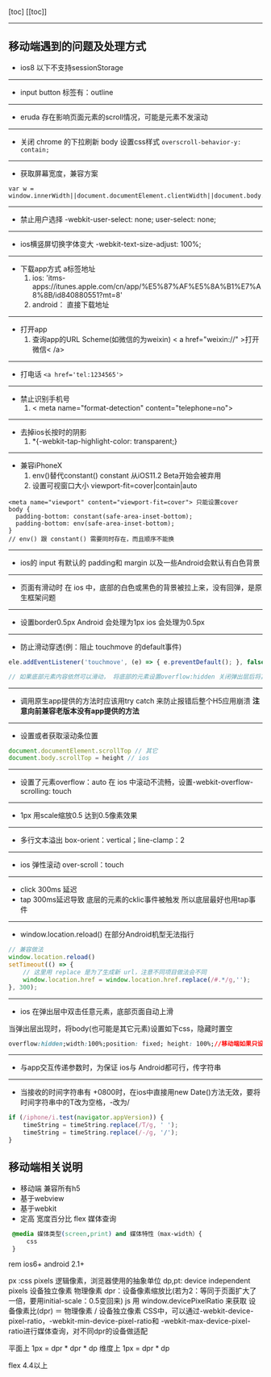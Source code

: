 [toc]
[[toc]]

---

## 移动端遇到的问题及处理方式

- ios8 以下不支持sessionStorage
---

- input button 标签有：outline

---

- eruda 存在影响页面元素的scroll情况，可能是元素不发滚动

---

- 关闭 chrome 的下拉刷新 body 设置css样式 `overscroll-behavior-y: contain;`

---

- 获取屏幕宽度，兼容方案
```
var w = window.innerWidth||document.documentElement.clientWidth||document.body.clientWidth;
```

---

- 禁止用户选择
-webkit-user-select: none;
user-select: none; 

---

- ios横竖屏切换字体变大 
-webkit-text-size-adjust: 100%;

---

- 下载app方式 a标签地址
    1. ios: 'itms-apps://itunes.apple.com/cn/app/%E5%87%AF%E5%8A%B1%E7%A8%8B/id840880551?mt=8'
    2. android： 直接下载地址
---

- 打开app
    1. 查询app的URL Scheme(如微信的为weixin) < a href="weixin://" >打开微信< /a> 
---

- 打电话 `<a href='tel:1234565'>`

---

- 禁止识别手机号
    1. < meta name="format-detection" content="telephone=no">
---

- 去掉ios长按时的阴影
    1. *{-webkit-tap-highlight-color: transparent;} 

---

- 兼容iPhoneX 
    1. env()替代constant() constant 从iOS11.2 Beta开始会被弃用
    2. 设置可视窗口大小 viewport-fit=cover|contain|auto
```
<meta name="viewport" content="viewport-fit=cover"> 只能设置cover
body {
  padding-bottom: constant(safe-area-inset-bottom);
  padding-bottom: env(safe-area-inset-bottom);
}
// env() 跟 constant() 需要同时存在，而且顺序不能换
```

---
- ios的 input 有默认的 padding和 margin  以及一些Android会默认有白色背景 

---

- 页面有滑动时 在 ios 中，底部的白色或黑色的背景被拉上来，没有回弹，是原生框架问题

---

- 设置border0.5px  Android 会处理为1px ios 会处理为0.5px

---

- 防止滑动穿透(例：阻止 touchmove 的default事件)
```js
ele.addEventListener('touchmove', (e) => { e.preventDefault(); }, false)

// 如果底部元素内容依然可以滑动， 将底部的元素设置overflow:hidden 关闭弹出层后将其还原
```

---

- 调用原生app提供的方法时应该用try catch 来防止报错后整个H5应用崩溃 **注意向前兼容老版本没有app提供的方法**

---

- 设置或者获取滚动条位置
```js
document.documentElement.scrollTop // 其它
document.body.scrollTop = height // ios
```
---

- 设置了元素overflow：auto 在 ios 中滚动不流畅，设置-webkit-overflow-scrolling: touch

---

- 1px  用scale缩放0.5  达到0.5像素效果

---

- 多行文本溢出 box-orient：vertical；line-clamp：2

---

- ios 弹性滚动 over-scroll：touch

---

- click 300ms 延迟
- tap 300ms延迟导致 底层的元素的cklic事件被触发  所以底层最好也用tap事件

---

- window.location.reload() 在部分Android机型无法指行

```js
// 兼容做法
window.location.reload()
setTimeout(() => {
    // 这里用 replace 是为了生成新 url，注意不同项目做法会不同
    window.location.href = window.location.href.replace(/#.*/g,'');
}, 300);
```
---

- ios 在弹出层中双击任意元素，底部页面自动上滑

当弹出层出现时，将body(也可能是其它元素)设置如下css，隐藏时置空
```css
overflow:hidden;width:100%;position: fixed; height: 100%;//移动端如果只设置overflow:hidden会无效
```

---

- 与app交互传递参数时，为保证 ios与 Android都可行，传字符串

---

- 当接收的时间字符串有 +0800时，在ios中直接用new Date()方法无效，要将时间字符串中的T改为空格，-改为/
```js
if (/iphone/i.test(navigator.appVersion)) {
    timeString = timeString.replace(/T/g, ' ');
    timeString = timeString.replace(/-/g, '/');
}
```

## 移动端相关说明
 
- 移动端 兼容所有h5
- 基于webview
- 基于webkit
- 定高  宽度百分比   flex  媒体查询

```css
 @media 媒体类型(screen,print) and 媒体特性（max-width）{
     css
 }
 ```

 <link rel="stylesheet" href="" media="screen and (max-width:320px)">

 rem ios6+ android 2.1+

 px :css pixels 逻辑像素，浏览器使用的抽象单位
 dp,pt: device independent pixels 设备独立像素 物理像素
 dpr：设备像素缩放比(若为2：等同于页面扩大了一倍，要用initial-scale：0.5变回来) js 用 window.devicePixelRatio 来获取
 设备像素比(dpr) ＝ 物理像素 / 设备独立像素
 CSS中，可以通过-webkit-device-pixel-ratio，-webkit-min-device-pixel-ratio和 -webkit-max-device-pixel-ratio进行媒体查询，对不同dpr的设备做适配

平面上 1px = dpr * dpr * dp 
维度上 1px = dpr * dp

flex 4.4以上



